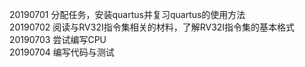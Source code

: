 20190701
分配任务，安装quartus并复习quartus的使用方法  
20190702
阅读与RV32I指令集相关的材料，了解RV32I指令集的基本格式  
20190703
尝试编写CPU  
20190704
编写代码与测试  
